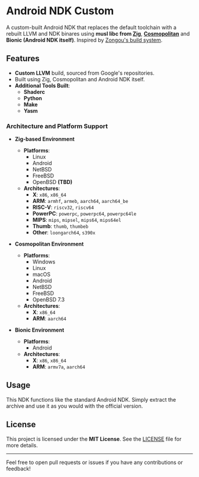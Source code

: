 # Android NDK Custom

A custom-built Android NDK that replaces the default toolchain with a rebuilt LLVM and NDK binares using **musl libc from [Zig](https://ziglang.org)**, **[Cosmopolitan](https://justine.lol/cosmopolitan)** and **Bionic (Android NDK itself)**. Inspired by [Zongou's build system](https://github.com/zongou/build/tree/main/.github/workflows).

## Features

- **Custom LLVM** build, sourced from Google's repositories.
- Built using Zig, Cosmopolitan and Android NDK itself.
- **Additional Tools Built**:
  - **Shaderc**
  - **Python**
  - **Make**
  - **Yasm**

### Architecture and Platform Support

- **Zig-based Environment**
  - **Platforms**:
    - Linux
    - Android
    - NetBSD
    - FreeBSD
    - OpenBSD **(TBD)**
  - **Architectures**:
    - **X**: `x86`, `x86_64`
    - **ARM**: `armhf`, `armeb`, `aarch64`, `aarch64_be`
    - **RISC-V**: `riscv32`, `riscv64`
    - **PowerPC**: `powerpc`, `powerpc64`, `powerpc64le`
    - **MIPS**: `mips`, `mipsel`, `mips64`, `mips64el`
    - **Thumb**: `thumb`, `thumbeb`
    - **Other**: `loongarch64`, `s390x`

- **Cosmopolitan Environment**
  - **Platforms**:
    - Windows
    - Linux
    - macOS
    - Android
    - NetBSD
    - FreeBSD
    - OpenBSD 7.3
  - **Architectures**:
    - **X**: `x86_64`
    - **ARM**: `aarch64`
   
- **Bionic Environment**
  - **Platforms**:
    - Android
  - **Architectures**:
    - **X**: `x86`, `x86_64`
    - **ARM**: `armv7a`, `aarch64`

## Usage

This NDK functions like the standard Android NDK. Simply extract the archive and use it as you would with the official version.

## License

This project is licensed under the **MIT License**. See the [LICENSE](LICENSE) file for more details.

---

Feel free to open pull requests or issues if you have any contributions or feedback!
